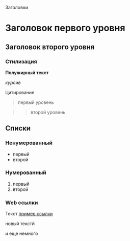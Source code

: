 Заголовки

# Заголовок первого уровня

## Заголовок второго уровня

### Стилизация

**Полужирный текст**

*курсив*


Цитирование

> первый уровень

>> второй уровень

## Списки

### Ненумерованный

* первый
* второй

### Нумерованный

1. первый
2. второй

### Web ссылки

Текст [пример ссылки](http.example.com "Всплывающая подсказка для примера")

новый текстй

и еще немного